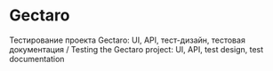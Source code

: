 # Gectaro
Тестирование проекта Gectaro: UI, API, тест-дизайн, тестовая документация / Testing the Gectaro project: UI, API, test design, test documentation
